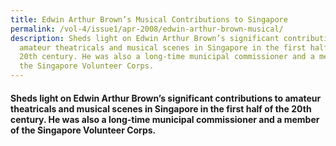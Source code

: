 ```yaml
---
title: Edwin Arthur Brown’s Musical Contributions to Singapore
permalink: /vol-4/issue1/apr-2008/edwin-arthur-brown-musical/
description: Sheds light on Edwin Arthur Brown’s significant contributions to
  amateur theatricals and musical scenes in Singapore in the first half of the
  20th century. He was also a long-time municipal commissioner and a member of
  the Singapore Volunteer Corps.
---
```

#### Sheds light on Edwin Arthur Brown’s significant contributions to amateur theatricals and musical scenes in Singapore in the first half of the 20th century. He was also a long-time municipal commissioner and a member of the Singapore Volunteer Corps.




